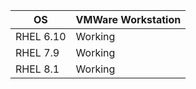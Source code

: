 | OS        | VMWare Workstation |
|-----------|--------------------|
| RHEL 6.10 | Working            |
| RHEL 7.9  | Working            |
| RHEL 8.1  | Working            |
